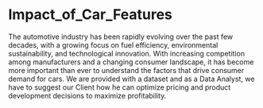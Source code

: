 # Impact_of_Car_Features
The automotive industry has been rapidly evolving over the past few decades, with a growing focus on fuel efficiency, environmental sustainability, and technological innovation. With increasing competition among manufacturers and a changing consumer landscape, it has become more important than ever to understand the factors that drive consumer demand for cars. We are provided with a dataset and as a Data Analyst, we have to suggest our Client how he can optimize pricing and product development decisions to maximize profitability.

